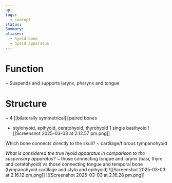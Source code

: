 ```yaml
---
up: 
tags:
  - concept
status: 
Summary: 
aliases:
  - hyoid bone
  - hyoid apparatus
---
```

# Function
~
Suspends and supports larynx, pharynx and tongue

# Structure
~
4 [[bilaterally symmetrical]] paired bones
- stylohyoid, epihyoid, ceratohyoid, thyrohyoid
1 single basihyoid
![[Screenshot 2025-03-03 at 2.12.57 pm.png]]

Which bone connects directly to the skull?
~
cartilage/fibrous tympanohyoid

*What is considered the true hyoid apparatus in comparison to the suspensory apparatus?*
~
those connecting tongue and larynx (basi, thyro and ceratohyoid)
vs
those connecting tongue and temporal bone (tympanohyoid cartilage and stylo and epihyoid)
![[Screenshot 2025-03-03 at 2.16.12 pm.png]]
![[Screenshot 2025-03-03 at 2.16.28 pm.png]]
